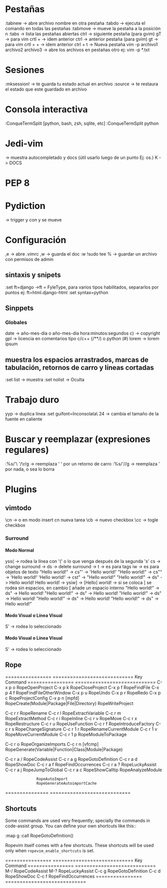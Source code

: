 # Pestañas

:tabnew <nombre> -> abre archivo nombre en otra pestaña
:tabdo <comando> -> ejecuta el comando en todas las pestañas
:tabmove <n> -> mueve la pestaña a la posición n
:tabs -> lista las pestañas abiertas
ctrl <PageDown> -> siguiente pestaña (para gvim) gT -> para vim
crtl + <TAB> -> idem anterior
ctrl <PageUp> -> anterior pestaña (para gvim) gt -> para vim
crtl + <SHIFT> + <TAB> -> idem anterior
ctrl + t -> Nueva pestaña
vim -p archivo1 archivo2 archivo3  -> abre los archivos en pestañas otro ej: vim -p *.txt

# Sesiones

:mksession! <archivo> -> te guarda tu estado actual en archivo
:source <archivo> -> te restaura el estado que este guardado en archivo

# Consola interactiva
:ConqueTermSplit [python, bash, zsh, sqlite, etc]
:ConqueTermSplit python

# Jedi-vim
<CTRL><SPACE> -> muestra autocompletado y docs (útil usarlo luego de un punto Ej: os.)
<SHIFT>K -> DOCS

# PEP 8
<F6>

# Pydiction
<F2> -> trigger y con <C-n> y <C-p> se mueve

# Configuración

,e -> abre .vimrc
,w -> guarda el doc
:w !sudo tee %   -> guardar un archivo con permisos de admin

## sintaxis y snipets

:set ft=django			->ft = FyleType, para varios tipos habilitados, separarlos por puntos ej: ft=html.django-html
:set syntax=python

## Sinppets
### Globales
date -> año-mes-día o año-mes-día hora:minutos:segundos
c)	-> copyright
gpl	-> licencia en comentarios tipo c/c++ (/**/) o python (#)
lorem	-> lorem ipsum

## muestra los espacios arrastrados, marcas de tabulación, retornos de carro y líneas cortadas

:set list	-> muestra
:set nolist	-> Oculta

# Trabajo duro

yyp -> duplica linea
:set guifont=Inconsolata\ 24       -> cambia el tamaño de la fuente en caliente

Buscar y reemplazar (expresiones regulares)
===========================
:%s/'\ '/\r/g      -> reemplaza ' ' por un retorno de carro
:%s/'//g           -> reemplaza ' por nada, o sea lo borra

Plugins
===========================

vimtodo
---------------------------
\cn  -> o en modo insert cn<space> nueva tarea
\cb  -> nuevo checkbox
\cc  -> togle checkbox

### Surround ###
#### Modo Normal
yss( -> rodea la línea con '(' o lo que venga después de la segunda 's'
cs -> change surround -> 
ds -> delete surround -> 
t -> es para tags
iw -> es para objetos de texto
"Hello world!" -> cs"' -> 'Hello world!'
"Hello world!" -> cs"<q> -> <q>Hello world!</q>
<q>Hello world!</q> -> cst" -> "Hello world!"
"Hello world!" -> ds" -> Hello world!
Hello world! -> ysiw] -> [Hello] world!
-> si se coloca ] se rodea sin espacios, en cambio [ añade un espacio interno
"Hello world!" -> ds" -> Hello world!
"Hello world!" -> ds" -> Hello world!
"Hello world!" -> ds" -> Hello world!
"Hello world!" -> ds" -> Hello world!
"Hello world!" -> ds" -> Hello world!

#### Modo Visual o Línea Visual
S' -> rodea lo seleccionado



#### Modo Visual o Línea Visual
S' -> rodea lo seleccionado


Rope
---------------------------


================  ============================
Key               Command
================  ============================
C-x p o           RopeOpenProject
C-x p k           RopeCloseProject
C-x p f           RopeFindFile
C-x p 4 f         RopeFindFileOtherWindow
C-x p u           RopeUndo
C-x p r           RopeRedo
C-x p c           RopeProjectConfig
C-x p n [mpfd]    RopeCreate(Module|Package|File|Directory)
                  RopeWriteProject

C-c r r           RopeRename
C-c r l           RopeExtractVariable
C-c r m           RopeExtractMethod
C-c r i           RopeInline
C-c r v           RopeMove
C-c r x           RopeRestructure
C-c r u           RopeUseFunction
C-c r f           RopeIntroduceFactory
C-c r s           RopeChangeSignature
C-c r 1 r         RopeRenameCurrentModule
C-c r 1 v         RopeMoveCurrentModule
C-c r 1 p         RopeModuleToPackage

C-c r o           RopeOrganizeImports
C-c r n [vfcmp]   RopeGenerate(Variable|Function|Class|Module|Package)

C-c r a /         RopeCodeAssist
C-c r a g         RopeGotoDefinition
C-c r a d         RopeShowDoc
C-c r a f         RopeFindOccurrences
C-c r a ?         RopeLuckyAssist
C-c r a j         RopeJumpToGlobal
C-c r a c         RopeShowCalltip
                  RopeAnalyzeModule

                  RopeAutoImport
                  RopeGenerateAutoimportCache
===============   ============================


Shortcuts
---------

Some commands are used very frequently; specially the commands in
code-assist group.  You can define your own shortcuts like this::

  :map <C-c>g :call RopeGotoDefinition()

Ropevim itself comes with a few shortcuts.  These shortcuts will be
used only when ``ropevim_enable_shortcuts`` is set.

================  ============================
Key               Command
================  ============================
M-/               RopeCodeAssist
M-?               RopeLuckyAssist
C-c g             RopeGotoDefinition
C-c d             RopeShowDoc
C-c f             RopeFindOccurrences
================  ============================

